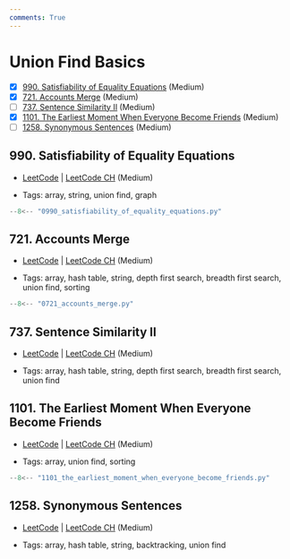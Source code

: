 ```yaml
---
comments: True
---
```


# Union Find Basics

- [x] [990. Satisfiability of Equality Equations](https://leetcode.cn/problems/satisfiability-of-equality-equations/) (Medium)
- [x] [721. Accounts Merge](https://leetcode.cn/problems/accounts-merge/) (Medium)
- [ ] [737. Sentence Similarity II](https://leetcode.cn/problems/sentence-similarity-ii/) (Medium)
- [x] [1101. The Earliest Moment When Everyone Become Friends](https://leetcode.cn/problems/the-earliest-moment-when-everyone-become-friends/) (Medium)
- [ ] [1258. Synonymous Sentences](https://leetcode.cn/problems/synonymous-sentences/) (Medium)

## 990. Satisfiability of Equality Equations

-   [LeetCode](https://leetcode.com/problems/satisfiability-of-equality-equations/) | [LeetCode CH](https://leetcode.cn/problems/satisfiability-of-equality-equations/) (Medium)

-   Tags: array, string, union find, graph

```python title="990. Satisfiability of Equality Equations - Python Solution"
--8<-- "0990_satisfiability_of_equality_equations.py"
```

## 721. Accounts Merge

-   [LeetCode](https://leetcode.com/problems/accounts-merge/) | [LeetCode CH](https://leetcode.cn/problems/accounts-merge/) (Medium)

-   Tags: array, hash table, string, depth first search, breadth first search, union find, sorting

```python title="721. Accounts Merge - Python Solution"
--8<-- "0721_accounts_merge.py"
```

## 737. Sentence Similarity II

-   [LeetCode](https://leetcode.com/problems/sentence-similarity-ii/) | [LeetCode CH](https://leetcode.cn/problems/sentence-similarity-ii/) (Medium)

-   Tags: array, hash table, string, depth first search, breadth first search, union find

## 1101. The Earliest Moment When Everyone Become Friends

-   [LeetCode](https://leetcode.com/problems/the-earliest-moment-when-everyone-become-friends/) | [LeetCode CH](https://leetcode.cn/problems/the-earliest-moment-when-everyone-become-friends/) (Medium)

-   Tags: array, union find, sorting

```python title="1101. The Earliest Moment When Everyone Become Friends - Python Solution"
--8<-- "1101_the_earliest_moment_when_everyone_become_friends.py"
```

## 1258. Synonymous Sentences

-   [LeetCode](https://leetcode.com/problems/synonymous-sentences/) | [LeetCode CH](https://leetcode.cn/problems/synonymous-sentences/) (Medium)

-   Tags: array, hash table, string, backtracking, union find
